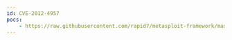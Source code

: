```yaml
---
id: CVE-2012-4957
pocs:
    - https://raw.githubusercontent.com/rapid7/metasploit-framework/master/modules/auxiliary/scanner/http/novell_file_reporter_srs_fileaccess.rb
---
```

